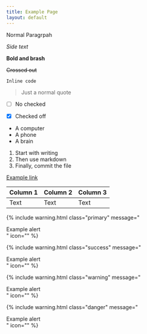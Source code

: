 ```yaml
---
title: Example Page
layout: default
---
```


Normal Paragrpah

<i>Side text</i>

<b>Bold and brash</b>

<s>Crossed out</s>

<code>Inline code</code>

> Just a normal quote

- [ ] No checked

- [x] Checked off

* A computer
* A phone
* A brain

1. Start with writing
2. Then use markdown
3. Finally, commit the file

[Example link](https://example.com)

| Column 1 | Column 2 | Column 3 |
| -------- | -------- | -------- |
| Text     | Text     | Text     |

{% include warning.html class="primary" message="<div>Example alert</div>" icon="<i class='bi bi-info-circle-fill flex-shrink-0 me-2'></i>" %}

{% include warning.html class="success" message="<div>Example alert</div>" icon="<i class='bi bi-check-circle-fill flex-shrink-0 me-2'></i>" %}

{% include warning.html class="warning" message="<div>Example alert</div>" icon="<i class='bi bi-exclamation-triangle-fill flex-shrink-0 me-2'></i>" %}

{% include warning.html class="danger" message="<div>Example alert</div>" icon="<i class='bi bi-exclamation-circle-fill flex-shrink-0 me-2'></i>" %}

